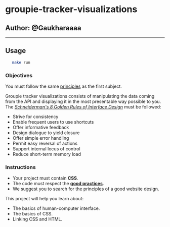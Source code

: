 # groupie-tracker-visualizations

## Author: @Gaukharaaaa

---
## Usage


```bash 
   make run
```


### Objectives

You must follow the same [principles](../README.md) as the first subject.

Groupie tracker visualizations consists of manipulating the data coming from the API and displaying it in the most presentable way possible to you. The [_Schneiderman's 8 Golden Rules of Interface Design_](https://www.interaction-design.org/literature/article/shneiderman-s-eight-golden-rules-will-help-you-design-better-interfaces) must be followed:

- Strive for consistency
- Enable frequent users to use shortcuts
- Offer informative feedback
- Design dialogue to yield closure
- Offer simple error handling
- Permit easy reversal of actions
- Support internal locus of control
- Reduce short-term memory load

### Instructions

- Your project must contain **CSS**.
- The code must respect the [**good practices**](../../good-practices/README.md).
- We suggest you to search for the principles of a good website design.

This project will help you learn about:

- The basics of human-computer interface.
- The basics of CSS.
- Linking CSS and HTML.
